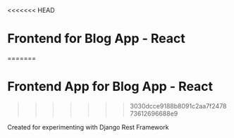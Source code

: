 <<<<<<< HEAD
# Frontend for Blog App - React
=======
# Frontend App for Blog App - React
>>>>>>> 3030dcce9188b8091c2aa7f247873612696688e9

Created for experimenting with Django Rest Framework

